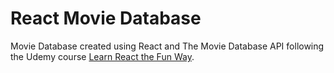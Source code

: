 # React Movie Database
Movie Database created using React and The Movie Database API following the Udemy course [Learn React the Fun Way](https://www.udemy.com/learn-react-the-fun-way/). 
